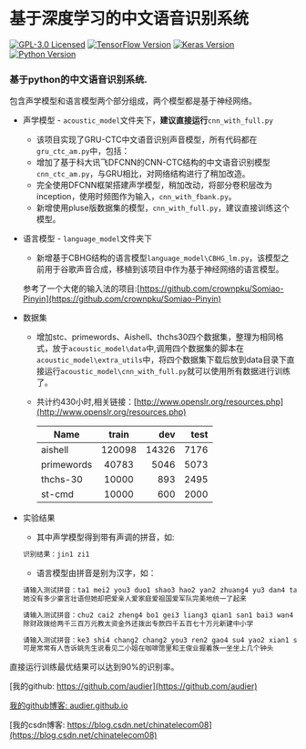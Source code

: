 # 基于深度学习的中文语音识别系统

[![GPL-3.0 Licensed](https://img.shields.io/badge/License-GPL3.0-blue.svg?style=flat)](https://opensource.org/licenses/GPL-3.0) [![TensorFlow Version](https://img.shields.io/badge/Tensorflow-1.4+-blue.svg)](https://www.tensorflow.org/) [![Keras Version](https://img.shields.io/badge/Keras-2.0+-blue.svg)](https://keras.io/) [![Python Version](https://img.shields.io/badge/Python-3.x-blue.svg)](https://www.python.org/) 

### 基于python的中文语音识别系统.
包含声学模型和语言模型两个部分组成，两个模型都是基于神经网络。

- 声学模型 - `acoustic_model`文件夹下，**建议直接运行**`cnn_with_full.py`
   - 该项目实现了GRU-CTC中文语音识别声音模型，所有代码都在`gru_ctc_am.py`中，包括：
   - 增加了基于科大讯飞DFCNN的CNN-CTC结构的中文语音识别模型`cnn_ctc_am.py`，与GRU相比，对网络结构进行了稍加改造。
   - 完全使用DFCNN框架搭建声学模型，稍加改动，将部分卷积层改为inception，使用时频图作为输入，`cnn_with_fbank.py`。
   - 新增使用pluse版数据集的模型，`cnn_with_full.py`，建议直接训练这个模型。
   
- 语言模型 - `language_model`文件夹下
   - 新增基于CBHG结构的语言模型`language_model\CBHG_lm.py`，该模型之前用于谷歌声音合成，移植到该项目中作为基于神经网络的语言模型。
  
   参考了一个大佬的输入法的项目:[https://github.com/crownpku/Somiao-Pinyin](https://github.com/crownpku/Somiao-Pinyin)

- 数据集
   - 增加stc、primewords、Aishell、thchs30四个数据集，整理为相同格式，放于`acoustic_model\data`中,调用四个数据集的脚本在`acoustic_model\extra_utils`中，将四个数据集下载后放到data目录下直接运行`acoustic_model\cnn_with_full.py`就可以使用所有数据进行训练了。
   - 共计约430小时,相关链接：[http://www.openslr.org/resources.php](http://www.openslr.org/resources.php)

      |Name | train | dev | test 
      |- | :-: | -: | -:
      |aishell | 120098| 14326 | 7176
      |primewords | 40783 | 5046 | 5073
      |thchs-30 | 10000 | 893 | 2495
      |st-cmd | 10000 | 600 | 2000

- 实验结果
   - 其中声学模型得到带有声调的拼音，如:
   ```python
   识别结果：jin1 zi1
   ```
   - 语言模型由拼音是别为汉字，如：
   ```python
   请输入测试拼音：ta1 mei2 you3 duo1 shao3 hao2 yan2 zhuang4 yu3 dan4 ta1 que4 ba3 ai4 qin1 ren2 ai4 jia1 ting2 ai4 zu3 guo2 ai4 jun1 dui4 wan2 mei3 de tong3 yi1 le qi3 lai2
   她没有多少豪言壮语但她却把爱亲人爱家庭爱祖国爱军队完美地统一了起来
   
   请输入测试拼音：chu2 cai2 zheng4 bo1 gei3 liang3 qian1 san1 bai3 wan4 yuan2 jiao4 yu4 zi1 jin1 wai4 hai2 bo1 chu1 zhuan1 kuan3 si4 qian1 wu3 bai3 qi1 shi2 wan4 yuan2 xin1 jian4 zhong1 xiao3 xue2
   除财政拨给两千三百万元教太资金外还拨出专款四千五百七十万元新建中小学
   
   请输入测试拼音：ke3 shi4 chang2 chang2 you3 ren2 gao4 su4 yao2 xian1 sheng1 shuo1 kan4 jian4 er4 xiao3 jie3 zai4 ka1 fei1 guan3 li3 he2 wang2 jun4 ye4 wo4 zhe shou3 yi1 zuo4 zuo4 shang4 ji3 ge4 zhong1 tou2
   可是常常有人告诉姚先生说看见二小姐在咖啡馆里和王俊业握着族一坐坐上几个钟头

   ```


直接运行训练最优结果可以达到90%的识别率。

[我的github: https://github.com/audier](https://github.com/audier)

[我的github博客: audier.github.io](https://audier.github.io)

[我的csdn博客: https://blog.csdn.net/chinatelecom08](https://blog.csdn.net/chinatelecom08)
